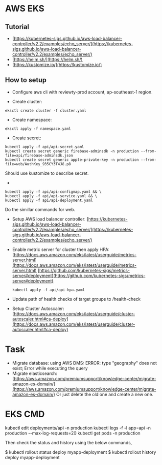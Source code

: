# AWS EKS

## Tutorial

- [https://kubernetes-sigs.github.io/aws-load-balancer-controller/v2.2/examples/echo_server/](https://kubernetes-sigs.github.io/aws-load-balancer-controller/v2.2/examples/echo_server/)
- [https://helm.sh/](https://helm.sh/)
- [https://kustomize.io/](https://kustomize.io/)

## How to setup

- Configure aws cli with reviewty-prod account, ap-southeast-1 region.

- Create cluster:

```
eksctl create cluster -f cluster.yaml
```

- Create namespace:

```
eksctl apply -f namespace.yaml
```

- Create secret:

```
kubectl apply -f api/api-secret.yaml
kubectl create secret generic firebase-adminsdk -n production --from-file=api/firebase-adminsdk.json
kubectl create secret generic apple-private-key -n production --from-file=web/AuthKey_935CY3T4J8.p8
```

Should use kustomize to describe secret.

-

```
kubectl apply -f api/api-configmap.yaml && \
kubectl apply -f api/api-service.yaml && \
kubectl apply -f api/api-deployment.yaml
```

Do the simillar commands for web.

- Setup AWS load balancer controller: [https://kubernetes-sigs.github.io/aws-load-balancer-controller/v2.2/examples/echo_server/](https://kubernetes-sigs.github.io/aws-load-balancer-controller/v2.2/examples/echo_server/)

- Enable metric server for cluster then apply HPA:
  [https://docs.aws.amazon.com/eks/latest/userguide/metrics-server.html](https://docs.aws.amazon.com/eks/latest/userguide/metrics-server.html)
  [https://github.com/kubernetes-sigs/metrics-server#deployment](https://github.com/kubernetes-sigs/metrics-server#deployment)

  ```
  kubectl apply -f api/api-hpa.yaml
  ```

- Update path of health checks of target groups to /health-check

- Setup Cluster Autoscaler:
  [https://docs.aws.amazon.com/eks/latest/userguide/cluster-autoscaler.html#ca-deploy](https://docs.aws.amazon.com/eks/latest/userguide/cluster-autoscaler.html#ca-deploy)

# Task

- Migrate database: using AWS DMS:
  ERROR: type "geography" does not exist; Error while executing the query
- Migrate elasticsearch: [https://aws.amazon.com/premiumsupport/knowledge-center/migrate-amazon-es-domain/](https://aws.amazon.com/premiumsupport/knowledge-center/migrate-amazon-es-domain/)
  Or just delete the old one and create a new one.


# EKS CMD

kubectl edit deployments/api -n production
kubectl logs -f -l app=api -n production --max-log-requests=20
kubectl get pods -n production

Then check the status and history using the below commands,

$ kubectl rollout status deploy myapp-deployment
$ kubectl rollout history deploy myapp-deployment

